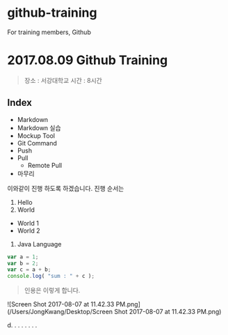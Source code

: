 # github-training
For training members, Github


# 2017.08.09 Github Training

> 장소 : 서강대학교
> 시간 : 8시간

## Index

* Markdown
 * Markdown 실습
* Mockup Tool
* Git Command
 * Push
 * Pull
   * Remote Pull
* 마무리

이와같이 진행 하도록 하겠습니다.
진행 순서는

1. Hello
2. World
 * World 1
 * World 2
1. Java Language

``` javascript
var a = 1;
var b = 2;
var c = a + b;
console.log( "sum : " + c );
```

> 인용은 이렇게 합니다.

![Screen Shot 2017-08-07 at 11.42.33 PM.png](/Users/JongKwang/Desktop/Screen Shot 2017-08-07 at 11.42.33 PM.png)



d.
.
.
.
.
.
.
.
